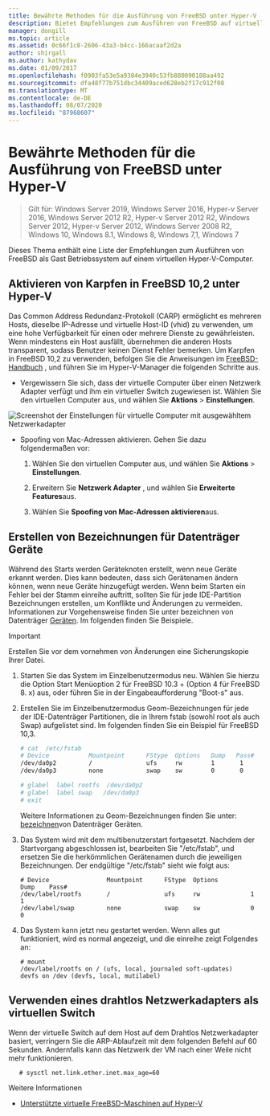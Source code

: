 ```yaml
---
title: Bewährte Methoden für die Ausführung von FreeBSD unter Hyper-V
description: Bietet Empfehlungen zum Ausführen von FreeBSD auf virtuellen Computern.
manager: dongill
ms.topic: article
ms.assetid: 0c66f1c8-2606-43a3-b4cc-166acaaf2d2a
author: shirgall
ms.author: kathydav
ms.date: 01/09/2017
ms.openlocfilehash: f0903fa53e5a9384e3940c53fb880090108aa492
ms.sourcegitcommit: dfa48f77b751dbc34409aced628eb2f17c912f08
ms.translationtype: MT
ms.contentlocale: de-DE
ms.lasthandoff: 08/07/2020
ms.locfileid: "87968607"
---
```

# <a name="best-practices-for-running-freebsd-on-hyper-v"></a>Bewährte Methoden für die Ausführung von FreeBSD unter Hyper-V

>Gilt für: Windows Server 2019, Windows Server 2016, Hyper-v Server 2016, Windows Server 2012 R2, Hyper-v Server 2012 R2, Windows Server 2012, Hyper-v Server 2012, Windows Server 2008 R2, Windows 10, Windows 8.1, Windows 8, Windows 7,1, Windows 7

Dieses Thema enthält eine Liste der Empfehlungen zum Ausführen von FreeBSD als Gast Betriebssystem auf einem virtuellen Hyper-V-Computer.

## <a name="enable-carp-in-freebsd-102-on-hyper-v"></a>Aktivieren von Karpfen in FreeBSD 10,2 unter Hyper-V

Das Common Address Redundanz-Protokoll (CARP) ermöglicht es mehreren Hosts, dieselbe IP-Adresse und virtuelle Host-ID (vhid) zu verwenden, um eine hohe Verfügbarkeit für einen oder mehrere Dienste zu gewährleisten. Wenn mindestens ein Host ausfällt, übernehmen die anderen Hosts transparent, sodass Benutzer keinen Dienst Fehler bemerken. Um Karpfen in FreeBSD 10,2 zu verwenden, befolgen Sie die Anweisungen im [FreeBSD-Handbuch](https://www.freebsd.org/doc/en/books/handbook/carp.html) , und führen Sie im Hyper-V-Manager die folgenden Schritte aus.

* Vergewissern Sie sich, dass der virtuelle Computer über einen Netzwerk Adapter verfügt und ihm ein virtueller Switch zugewiesen ist. Wählen Sie den virtuellen Computer aus, und wählen Sie **Aktions**  >  **Einstellungen**.

![Screenshot der Einstellungen für virtuelle Computer mit ausgewähltem Netzwerkadapter](media/Hyper-V_Settings_NetworkAdapter.png)

* Spoofing von Mac-Adressen aktivieren. Gehen Sie dazu folgendermaßen vor:

   1. Wählen Sie den virtuellen Computer aus, und wählen Sie **Aktions**  >  **Einstellungen**.

   2. Erweitern Sie **Netzwerk Adapter** , und wählen Sie **Erweiterte Features**aus.

   3. Wählen Sie **Spoofing von Mac-Adressen aktivieren**aus.

## <a name="create-labels-for-disk-devices"></a>Erstellen von Bezeichnungen für Datenträger Geräte

Während des Starts werden Geräteknoten erstellt, wenn neue Geräte erkannt werden. Dies kann bedeuten, dass sich Gerätenamen ändern können, wenn neue Geräte hinzugefügt werden. Wenn beim Starten ein Fehler bei der Stamm einreihe auftritt, sollten Sie für jede IDE-Partition Bezeichnungen erstellen, um Konflikte und Änderungen zu vermeiden. Informationen zur Vorgehensweise finden Sie unter bezeichnen von Datenträger [Geräten](https://www.freebsd.org/doc/handbook/geom-glabel.html). Im folgenden finden Sie Beispiele.

> [!IMPORTANT]
> Erstellen Sie vor dem vornehmen von Änderungen eine Sicherungskopie Ihrer Datei.

1. Starten Sie das System im Einzelbenutzermodus neu. Wählen Sie hierzu die Option Start Menüoption 2 für FreeBSD 10.3 + (Option 4 für FreeBSD 8. x) aus, oder führen Sie in der Eingabeaufforderung "Boot-s" aus.

2. Erstellen Sie im Einzelbenutzermodus Geom-Bezeichnungen für jede der IDE-Datenträger Partitionen, die in Ihrem fstab (sowohl root als auch Swap) aufgelistet sind. Im folgenden finden Sie ein Beispiel für FreeBSD 10,3.

   ```bash
   # cat  /etc/fstab
   # Device           Mountpoint      FStype  Options   Dump   Pass#
   /dev/da0p2         /               ufs     rw        1       1
   /dev/da0p3         none            swap    sw        0       0

   # glabel  label rootfs  /dev/da0p2
   # glabel  label swap   /dev/da0p3
   # exit
   ```

   Weitere Informationen zu Geom-Bezeichnungen finden Sie unter: [bezeichnen](https://www.freebsd.org/doc/handbook/geom-glabel.html)von Datenträger Geräten.

3. Das System wird mit dem multibenutzerstart fortgesetzt. Nachdem der Startvorgang abgeschlossen ist, bearbeiten Sie "/etc/fstab", und ersetzen Sie die herkömmlichen Gerätenamen durch die jeweiligen Bezeichnungen. Der endgültige "/etc/fstab" sieht wie folgt aus:

   ```
   # Device                Mountpoint      FStype  Options         Dump    Pass#
   /dev/label/rootfs       /               ufs     rw              1       1
   /dev/label/swap         none            swap    sw              0       0
   ```

4. Das System kann jetzt neu gestartet werden. Wenn alles gut funktioniert, wird es normal angezeigt, und die einreihe zeigt Folgendes an:

   ```
   # mount
   /dev/label/rootfs on / (ufs, local, journaled soft-updates)
   devfs on /dev (devfs, local, mutilabel)
   ```

## <a name="use-a-wireless-network-adapter-as-the-virtual-switch"></a>Verwenden eines drahtlos Netzwerkadapters als virtuellen Switch

Wenn der virtuelle Switch auf dem Host auf dem Drahtlos Netzwerkadapter basiert, verringern Sie die ARP-Ablaufzeit mit dem folgenden Befehl auf 60 Sekunden. Andernfalls kann das Netzwerk der VM nach einer Weile nicht mehr funktionieren.


```
   # sysctl net.link.ether.inet.max_age=60
```


Weitere Informationen

* [Unterstützte virtuelle FreeBSD-Maschinen auf Hyper-V](Supported-FreeBSD-virtual-machines-on-Hyper-V.md)
